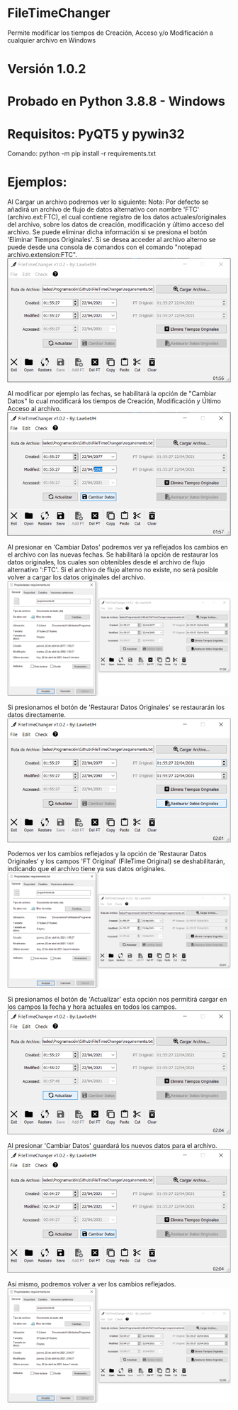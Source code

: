 # FileTimeChanger
 Permite modificar los tiempos de Creación, Acceso y/o Modificación a cualquier archivo en Windows
# Versión 1.0.2
# Probado en Python 3.8.8 - Windows
# Requisitos: PyQT5 y pywin32
Comando: python -m pip install -r requirements.txt

# Ejemplos:
Al Cargar un archivo podremos ver lo siguiente:
Nota: Por defecto se añadirá un archivo de flujo de datos alternativo con nombre 'FTC' (archivo.ext:FTC), el cual contiene registro de los datos actuales/originales del archivo, sobre los datos de creación, modificación y último acceso del archivo. Se puede eliminar dicha información si se presiona el botón 'Eliminar Tiempos Originales'. Si se desea acceder al archivo alterno se puede desde una consola de comandos con el comando "notepad archivo.extension:FTC".
![Capture01](images/FileTimeChanger-v1.0.2-01.png "Captura 01")

Al modificar por ejemplo las fechas, se habilitará la opción de "Cambiar Datos" lo cual modificará los tiempos de Creación, Modificación y Último Acceso al archivo.
![Capture02](images/FileTimeChanger-v1.0.2-02.png "Captura 02")

Al presionar en 'Cambiar Datos' podremos ver ya reflejados los cambios en el archivo con las nuevas fechas. Se habilitará la opción de restaurar los datos originales, los cuales son obtenibles desde el archivo de flujo alternativo ':FTC'. Si el archivo de flujo alterno no existe, no será posible volver a cargar los datos originales del archivo.
![Capture03](images/FileTimeChanger-v1.0.2-03.png "Captura 03")

Si presionamos el botón de 'Restaurar Datos Originales' se restaurarán los datos directamente.
![Capture04](images/FileTimeChanger-v1.0.2-04.png "Captura 04")

Podemos ver los cambios reflejados y la opción de 'Restaurar Datos Originales' y los campos 'FT Original' (FileTime Original) se deshabilitarán, indicando que el archivo tiene ya sus datos originales.
![Capture05](images/FileTimeChanger-v1.0.2-05.png "Captura 05")

Si presionamos el botón de 'Actualizar' esta opción nos permitirá cargar en los campos la fecha y hora actuales en todos los campos.
![Capture06](images/FileTimeChanger-v1.0.2-06.png "Captura 06")

Al presionar 'Cambiar Datos' guardará los nuevos datos para el archivo.
![Capture07](images/FileTimeChanger-v1.0.2-07.png "Captura 07")

Así mismo, podremos volver a ver los cambios reflejados.
![Capture08](images/FileTimeChanger-v1.0.2-08.png "Captura 08")


